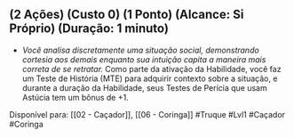 ## (2 Ações) (Custo 0) (1 Ponto) (Alcance: Si Próprio) (Duração: 1 minuto)

- *Você analisa discretamente uma situação social, demonstrando cortesia aos demais enquanto sua intuição capita a maneira mais correta de se retratar.* Como parte da ativação da Habilidade, você faz um Teste de História (MTE) para adquirir contexto sobre a situação, e durante a duração da Habilidade, seus Testes de Perícia que usam Astúcia tem um bônus de +1.

Disponível para: [[02 - Caçador]], [[06 - Coringa]]
#Truque #Lvl1 #Caçador  #Coringa 